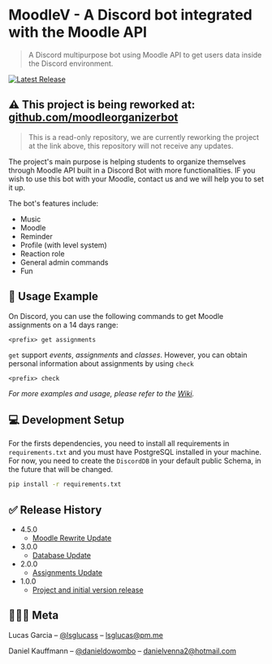 # MoodleV - A Discord bot integrated with the Moodle API

> A Discord multipurpose bot using Moodle API to get users data inside the Discord environment.

[![Latest Release][release]][release]

## ⚠️ This project is being reworked at: [github.com/moodleorganizerbot](https://github.com/moodleorganizerbot/discord-bot) 
> This is a read-only repository, we are currently reworking the project at the link above, this repository will not receive any updates.

The project's main purpose is helping students to organize themselves through Moodle API built in a Discord Bot with more functionalities. IF you wish to use this bot with your Moodle, contact us and we will help you to set it up.

The bot's features include:

* Music
* Moodle
* Reminder
* Profile (with level system)
* Reaction role
* General admin commands
* Fun  

## 📱 Usage Example

On Discord, you can use the following commands to get Moodle assignments on a 14 days range:

```discord
<prefix> get assignments
```

`get` support _events_, _assignments_ and _classes_. However, you can obtain personal information about assignments by using `check`

```discord
<prefix> check
```

_For more examples and usage, please refer to the [Wiki][wiki]._

## 💻 Development Setup

For the firsts dependencies, you need to install all requirements in ```requirements.txt``` and you must have PostgreSQL installed in your machine. For now, you need to create the ```DiscordDB``` in your default public Schema, in the future that will be changed.

```sh
pip install -r requirements.txt  
```
  
## ✅ Release History

* 4.5.0
  * [Moodle Rewrite Update](https://github.com/lsglucas/moodle-v/releases/tag/4.5.0)
* 3.0.0
  * [Database Update](https://github.com/lsglucas/moodle-v/releases/tag/3.0.0)
* 2.0.0
  * [Assignments Update](https://github.com/lsglucas/moodle-v/releases/tag/2.0.0)
* 1.0.0
  * [Project and initial version release](https://github.com/lsglucas/moodle-v/releases/tag/1.0.0)

## 👨🏻‍💻 Meta

Lucas Garcia – [@lsglucass](https://twitter.com/lsglucass) – lsglucas@pm.me

Daniel Kauffmann – [@danieldowombo](https://twitter.com/danieldowombo) – danielvenna2@hotmail.com

[release]: https://img.shields.io/github/v/release/lsglucas/moodle-v
[wiki]: https://github.com/lsglucas/moodle-v/wiki
